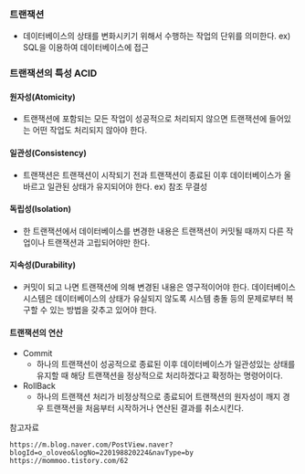 ### 트랜잭션
- 데이터베이스의 상태를 변화시키기 위해서 수행하는 작업의 단위를 의미한다. ex) SQL을 이용하여 데이터베이스에 접근

### 트랜잭션의 특성 ACID
#### 원자성(Atomicity)
- 트랜잭션에 포함되는 모든 작업이 성공적으로 처리되지 않으면 트랜잭션에 들어있는 어떤 작업도 처리되지 않아야 한다.

#### 일관성(Consistency)
- 트랜잭션은 트랜잭션이 시작되기 전과 트랜잭션이 종료된 이후 데이터베이스가 올바르고 일관된 상태가 유지되어야 한다. ex) 참조 무결성

#### 독립성(Isolation)
- 한 트랜잭션에서 데이터베이스를 변경한 내용은 트랜잭션이 커밋될 때까지 다른 작업이나 트랜잭션과 고립되어야만 한다.

#### 지속성(Durability)
- 커밋이 되고 나면 트랜잭션에 의해 변경된 내용은 영구적이어야 한다. 데이터베이스 시스템은 데이터베이스의 상태가 유실되지 않도록 시스템 충돌 등의 문제로부터 복구할 수 있는 방법을 갖추고 있어야 한다.

#### 트랜잭션의 연산
- Commit
  - 하나의 트랜잭션이 성공적으로 종료된 이후 데이터베이스가 일관성있는 상태를 유지할 때 해당 트랜잭션을 정상적으로 처리하겠다고 확정하는 명령어이다.
- RollBack
  - 하나의 트랜잭션 처리가 비정상적으로 종료되어 트랜잭션의 원자성이 깨지 경우 트랜잭션을 처음부터 시작하거나 연산된 결과를 취소시킨다.


참고자료
```
https://m.blog.naver.com/PostView.naver?blogId=o_oloveo&logNo=220198820224&navType=by
https://mommoo.tistory.com/62
```
